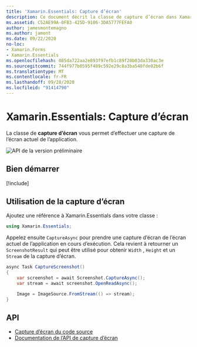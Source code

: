 ```yaml
---
title: 'Xamarin.Essentials: Capture d’écran'
description: Ce document décrit la classe de capture d’écran dans Xamarin.Essentials , qui vous permet de capturer l’écran actuel affiché de l’application.
ms.assetid: C52AE99A-0FB3-425D-9106-3DA5777FEFA0
author: jamesmontemagno
ms.author: jamont
ms.date: 09/22/2020
no-loc:
- Xamarin.Forms
- Xamarin.Essentials
ms.openlocfilehash: 085da722aa2e893f97efb1c89f20b03da330ac3e
ms.sourcegitcommit: 744f977b0595f489c592e29c8a3ba548fde02b6f
ms.translationtype: MT
ms.contentlocale: fr-FR
ms.lasthandoff: 09/28/2020
ms.locfileid: "91414790"
---
```

# <a name="no-locxamarinessentials-screenshot"></a>Xamarin.Essentials: Capture d’écran

La classe de **capture d’écran** vous permet d’effectuer une capture de l’écran actuel de l’application.

![API de la version préliminaire](~/media/shared/preview.png)


## <a name="get-started"></a>Bien démarrer

[!include[](~/essentials/includes/get-started.md)]

## <a name="using-screenshot"></a>Utilisation de la capture d’écran

Ajoutez une référence à Xamarin.Essentials dans votre classe :

```csharp
using Xamarin.Essentials;
```

Appelez ensuite `CaptureAsync` pour prendre une capture d’écran de l’écran actuel de l’application en cours d’exécution. Cela revient à retourner un `ScreenshotResult` qui peut être utilisé pour obtenir `Width` , `Height` et un `Stream` de la capture d’écran.


```csharp
async Task CaptureScreenshot()
{
    var screenshot = await Screenshot.CaptureAsync();
    var stream = await screenshot.OpenReadAsync();

    Image = ImageSource.FromStream(() => stream);
}
```


## <a name="api"></a>API

- [Capture d’écran du code source](https://github.com/xamarin/Essentials/tree/main/Xamarin.Essentials/Screenshot)
- [Documentation de l’API de capture d’écran](xref:Xamarin.Essentials.Screenshot)
